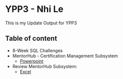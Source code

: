# YPP3 - Nhi Le 
This is my Update Output for YPP3

## Table of content
- 8-Week SQL Challenges
- MentorHub - Certification Management Subsystem
    - [Powerpoint](https://docs.google.com/presentation/d/1FCsDcGNccZV5orh9p-EH-GBnyQzl3KZZ/edit?usp=sharing&ouid=114224805414250523819&rtpof=true&sd=true)
- Review MentorHub Subsystem: 
    - [Excel](https://docs.google.com/spreadsheets/d/1CbJTYzsYiqOi_DetNbMfJ6MUwk0L2dDJ/edit?gid=1763544306#gid=1763544306)
    


